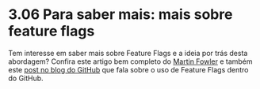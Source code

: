 # 3.06 Para saber mais: mais sobre feature flags

Tem interesse em saber mais sobre Feature Flags e a ideia por trás desta abordagem? Confira este artigo bem completo do [Martin Fowler](https://www.martinfowler.com/articles/feature-toggles.html) e também este [post no blog do GitHub](https://github.blog/2021-04-27-ship-code-faster-safer-feature-flags/) que fala sobre o uso de Feature Flags dentro do GitHub.